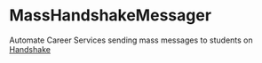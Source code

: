 # MassHandshakeMessager

Automate Career Services sending mass messages to students on [Handshake](https://joinhandshake.com/)
